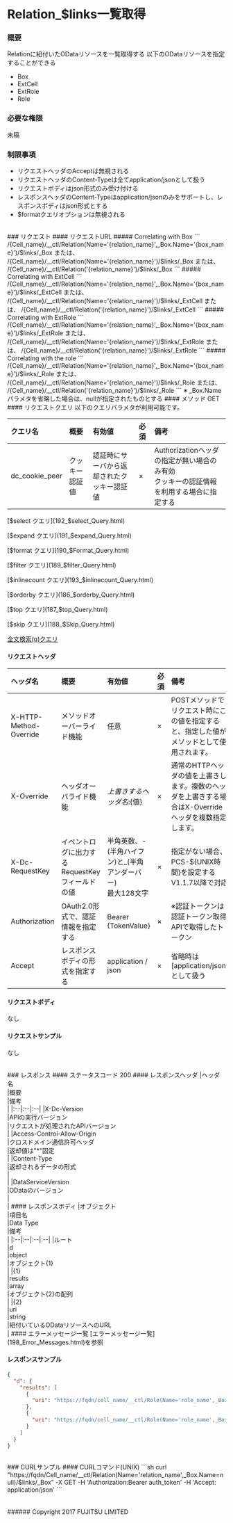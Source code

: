 # Relation_$links一覧取得
### 概要
Relationに紐付いたODataリソースを一覧取得する
以下のODataリソースを指定することができる
* Box
* ExtCell
* ExtRole
* Role

### 必要な権限
未稿
### 制限事項
* リクエストヘッダのAcceptは無視される
* リクエストヘッダのContent-Typeは全てapplication/jsonとして扱う
* リクエストボディはjson形式のみ受け付ける
* レスポンスヘッダのContent-Typeはapplication/jsonのみをサポートし、レスポンスボディはjson形式とする
* $formatクエリオプションは無視される

<br>
### リクエスト
#### リクエストURL
##### Correlating with Box
```
/{Cell_name}/__ctl/Relation(Name='{relation_name}',_Box.Name='{box_name}')/$links/_Box
または、
/{Cell_name}/__ctl/Relation(Name='{relation_name}')/$links/_Box
または、
/{Cell_name}/__ctl/Relation('{relation_name}')/$links/_Box
```
##### Correlating with ExtCell
```
/{Cell_name}/__ctl/Relation(Name='{relation_name}',_Box.Name='{box_name}')/$links/_ExtCell
または、
/{Cell_name}/__ctl/Relation(Name='{relation_name}')/$links/_ExtCell
または、
/{Cell_name}/__ctl/Relation('{relation_name}')/$links/_ExtCell
```
##### Correlating with ExtRole
```
/{Cell_name}/__ctl/Relation(Name='{relation_name}',_Box.Name='{box_name}')/$links/_ExtRole
または、
/{Cell_name}/__ctl/Relation(Name='{relation_name}')/$links/_ExtRole
または、
/{Cell_name}/__ctl/Relation('{relation_name}')/$links/_ExtRole
```
##### Correlating with the role
```
/{Cell_name}/__ctl/Relation(Name='{relation_name}',_Box.Name='{box_name}')/$links/_Role
または、
/{Cell_name}/__ctl/Relation(Name='{relation_name}')/$links/_Role
または、
/{Cell_name}/__ctl/Relation('{relation_name}')/$links/_Role
```
※ _Box.Nameパラメタを省略した場合は、nullが指定されたものとする
#### メソッド
GET
#### リクエストクエリ
以下のクエリパラメタが利用可能です。

|クエリ名<br>|概要<br>|有効値<br>|必須<br>|備考<br>|
|:--|:--|:--|:--|:--|
|dc_cookie_peer<br>|クッキー認証値<br>|認証時にサーバから返却されたクッキー認証値<br>|×<br>|Authorizationヘッダの指定が無い場合のみ有効<br>クッキーの認証情報を利用する場合に指定する<br>|_

[$select クエリ](192_$select_Query.html)

[$expand クエリ](191_$expand_Query.html)

[$format クエリ](190_$Format_Query.html)

[$filter クエリ](189_$filter_Query.html)

[$inlinecount クエリ](193_$inlinecount_Query.html)

[$orderby クエリ](186_$orderby_Query.html)

[$top クエリ](187_$top_Query.html)

[$skip クエリ](188_$Skip_Query.html)

[全文検索(q)クエリ](194_Full_Text_Search_Query.html)

#### リクエストヘッダ
|ヘッダ名<br>|概要<br>|有効値<br>|必須<br>|備考<br>|
|:--|:--|:--|:--|:--|
|X-HTTP-Method-Override<br>|メソッドオーバーライド機能<br>|任意<br>|×<br>|POSTメソッドでリクエスト時にこの値を指定すると、指定した値がメソッドとして使用されます。<br>|
|X-Override<br>|ヘッダオーバライド機能<br>|${上書きするヘッダ名}:${値}<br>|×<br>|通常のHTTPヘッダの値を上書きします。複数のヘッダを上書きする場合はX-Overrideヘッダを複数指定します。<br>|
|X-Dc-RequestKey<br>|イベントログに出力するRequestKeyフィールドの値<br>|半角英数、-(半角ハイフン)と_(半角アンダーバー)<br>最大128文字<br>|×<br>|指定がない場合、PCS-${UNIX時間}を設定する<br>V1.1.7以降で対応<br>|
|Authorization<br>|OAuth2.0形式で、認証情報を指定する<br>|Bearer {TokenValue}<br>|×<br>|※認証トークンは認証トークン取得APIで取得したトークン<br>|
|Accept<br>|レスポンスボディの形式を指定する<br>|application / json<br>|×<br>|省略時は[application/json]として扱う<br>|
#### リクエストボディ
なし
#### リクエストサンプル
なし

<br>
### レスポンス
#### ステータスコード
200
#### レスポンスヘッダ
|ヘッダ名<br>|概要<br>|備考<br>|
|:--|:--|:--|
|X-Dc-Version<br>|APIの実行バージョン<br>|リクエストが処理されたAPIバージョン<br>|
|Access-Control-Allow-Origin<br>|クロスドメイン通信許可ヘッダ<br>|返却値は"*"固定<br>|
|Content-Type<br>|返却されるデータの形式<br>|&#160;<br>|
|DataServiceVersion<br>|ODataのバージョン<br>|&#160;<br>|
#### レスポンスボディ
|オブジェクト<br>|項目名<br>|Data Type<br>|備考<br>|
|:--|:--|:--|:--|
|ルート<br>|d<br>|object<br>|オブジェクト{1} &#160;<br>|
|{1}<br>|results<br>|array<br>|オブジェクト{2}の配列<br>|
|{2}<br>|uri<br>|string<br>|紐付いているODataリソースへのURL<br>|
#### エラーメッセージ一覧
[エラーメッセージ一覧](198_Error_Messages.html)を参照

#### レスポンスサンプル
```json
{
  "d": {
    "results": [
      {
        "uri": "https://fqdn/cell_name/__ctl/Role(Name='role_name',_Box.Name=null)"
      },
      {
        "uri": "https://fqdn/cell_name/__ctl/Role(Name='role_name',_Box.Name='box_name1')"
      }
    ]
  }
}
```

<br>
### CURLサンプル
#### CURLコマンド(UNIX)
```sh
curl "https://fqdn/Cell_name/__ctl/Relation(Name='relation_name',_Box.Name=null)/$links/_Box" -X GET -H 'Authorization:Bearer auth_token' -H 'Accept: application/json'
```
<br>
<br>
<br>
###### Copyright 2017    FUJITSU LIMITED
